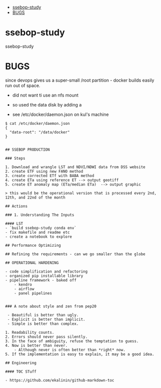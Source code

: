 <!--ts-->
* [ssebop-study](#ssebop-study)
* [BUGS](#bugs)

<!-- Created by https://github.com/ekalinin/github-markdown-toc -->
<!-- Added by: ec2-user, at: Sat Dec  3 12:18:52 UTC 2022 -->

<!--te-->

# ssebop-study
ssebop-study

# BUGS

since devops gives us a super-small /root partition - docker builds easily run out of space.

- did not want ti use an nfs mount
- so used the data disk by adding a 

- see /etc/docker/daemon.json on kul's machine

```
$ cat /etc/docker/daemon.json
{
  "data-root": "/data/docker"
}


## SSEBOP PRODUCTION

### Steps

1. Download and wrangle LST and NDVI/NDWI data from DSS website
2. create ETF using new FANO method
3. create corrected ETf with BABA method
4. create ETa using reference ET --> output geotiff
5. create ET anomaly map (ETa/median ETa)  --> output graphic

> this would be the operational version that is processed every 2nd, 12th, and 22nd of the month

## Actions

### 1. Understanding The Inputs

#### LST
- `build ssebop-study conda env`
- fix makefile and readme etc
- create a notebook to explore

## Performance Optimizing

## Refining the requirements - can we go smaller than the globe

## OPERATIONAL HARDENING

- code simplification and refactoring
- organized pip installable library
- pipeline framework - baked off
	- kendro
	- airflow
	- panel pipelines


### A note about style and zen from pep20

 - Beautiful is better than ugly.
 - Explicit is better than implicit.
 - Simple is better than complex.

1. Readability counts.
2. Errors should never pass silently.
3. In the face of ambiguity, refuse the temptation to guess.
4. Now is better than never.
	- Although never is often better than *right* now.
5. If the implementation is easy to explain, it may be a good idea.

## Engineering

#### TOC STuff

- https://github.com/ekalinin/github-markdown-toc
